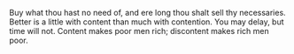 Buy what thou hast no need of, and ere long thou shalt sell thy necessaries.
Better is a little with content than much with contention.
You may delay, but time will not.
Content makes poor men rich; discontent makes rich men poor.
